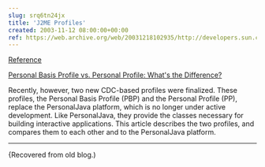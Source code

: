 ```yaml
---  
slug: srq6tn24jx
title: 'J2ME Profiles'
created: 2003-11-12 08:00:00+00:00
ref: https://web.archive.org/web/20031218102935/http://developers.sun.com/techtopics/mobility/personal/articles/pbp_pp/
---  
```

[Reference](https://web.archive.org/web/20031218102935/http://developers.sun.com/techtopics/mobility/personal/articles/pbp_pp/)
 


[Personal Basis Profile vs. Personal Profile: What's the Difference?](https://web.archive.org/web/20031218102935/http://developers.sun.com/techtopics/mobility/personal/articles/pbp_pp/)


>
Recently, however, two new CDC-based profiles were finalized. These profiles, the Personal Basis Profile (PBP) and the Personal Profile (PP), replace the PersonalJava platform, which is no longer under active development. Like PersonalJava, they provide the classes necessary for building interactive applications. This article describes the two profiles, and compares them to each other and to the PersonalJava platform.


* * *


{Recovered from old blog.)


